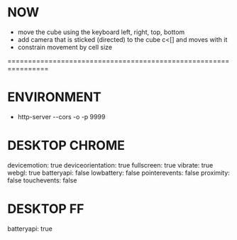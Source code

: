 
# NOW
- move the cube using the keyboard left, right, top, bottom
- add camera that is sticked (directed) to the cube c<[] and moves with it
- constrain movement by cell size








================================================================

# ENVIRONMENT
- http-server --cors -o -p 9999

# DESKTOP CHROME
devicemotion: true
deviceorientation: true
fullscreen: true
vibrate: true
webgl: true
batteryapi: false
lowbattery: false
pointerevents: false
proximity: false
touchevents: false

# DESKTOP FF
batteryapi: true
